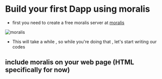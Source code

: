 # Build your first Dapp using moralis


- first you need to create a free moralis server at [moralis](https://moralis.io)

 ![moralis](https://docs.moralis.io/~/files/v0/b/gitbook-28427.appspot.com/o/assets%2F-MVStbACGLCycg7J5WQ2%2F-MhT9ur04bEBvZ15Qlrf%2F-MhTBE9FPnuaKJ8O4T4e%2Fimage.png?alt=media&token=ccc65322-55bb-472b-93a7-3a95c471b6b7)
 
 - This will take a while , so while you're doing that , let's start writing our codes 

## include moralis on your web page (HTML specifically for now)


